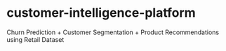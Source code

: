 # customer-intelligence-platform
Churn Prediction + Customer Segmentation + Product Recommendations using Retail Dataset

